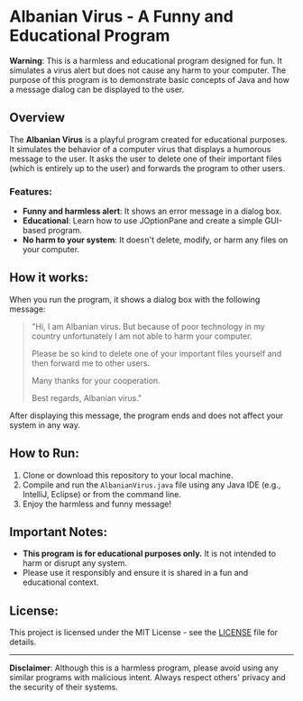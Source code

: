 # Albanian Virus - A Funny and Educational Program

**Warning**: This is a harmless and educational program designed for fun. It simulates a virus alert but does not cause any harm to your computer. The purpose of this program is to demonstrate basic concepts of Java and how a message dialog can be displayed to the user.

## Overview

The **Albanian Virus** is a playful program created for educational purposes. It simulates the behavior of a computer virus that displays a humorous message to the user. It asks the user to delete one of their important files (which is entirely up to the user) and forwards the program to other users.

### Features:
- **Funny and harmless alert**: It shows an error message in a dialog box.
- **Educational**: Learn how to use JOptionPane and create a simple GUI-based program.
- **No harm to your system**: It doesn't delete, modify, or harm any files on your computer.

## How it works:

When you run the program, it shows a dialog box with the following message:

> "Hi, I am Albanian virus. But because of poor technology in my country unfortunately I am not able to harm your computer.
> 
> Please be so kind to delete one of your important files yourself and then forward me to other users.
> 
> Many thanks for your cooperation.
> 
> Best regards, Albanian virus."

After displaying this message, the program ends and does not affect your system in any way.

## How to Run:

1. Clone or download this repository to your local machine.
2. Compile and run the `AlbanianVirus.java` file using any Java IDE (e.g., IntelliJ, Eclipse) or from the command line.
3. Enjoy the harmless and funny message!

## Important Notes:

- **This program is for educational purposes only.** It is not intended to harm or disrupt any system.
- Please use it responsibly and ensure it is shared in a fun and educational context.
  
## License:

This project is licensed under the MIT License - see the [LICENSE](LICENSE) file for details.

---

**Disclaimer**: Although this is a harmless program, please avoid using any similar programs with malicious intent. Always respect others' privacy and the security of their systems.
